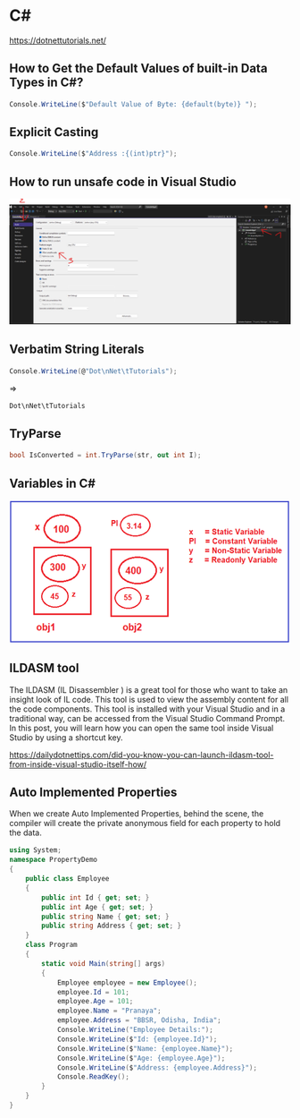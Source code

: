 # C\#

<https://dotnettutorials.net/>

## How to Get the Default Values of built-in Data Types in C#?

```c#
Console.WriteLine($"Default Value of Byte: {default(byte)} ");
```

## Explicit Casting

```c#
Console.WriteLine($"Address :{(int)ptr}");
```

## How to run unsafe code in Visual Studio

![unsafe.png](./img/run-unsafe-code.png)

## Verbatim String Literals

```c#
Console.WriteLine(@"Dot\nNet\tTutorials");
```

=>

```c#
Dot\nNet\tTutorials
```

## TryParse

```c#
bool IsConverted = int.TryParse(str, out int I);
```

## Variables in C\#

![variables-in-c#.png](./img/variables-in-csharp.png)

## ILDASM tool

The ILDASM (IL  Disassembler ) is a great tool for those who want to take an insight look of IL code. This tool is used to view the assembly content for all the code components.  This tool is installed with your Visual Studio and in a traditional way, can be accessed from the Visual Studio Command Prompt.  In this post, you will learn how you can open the same tool inside Visual Studio by using a shortcut key.

<https://dailydotnettips.com/did-you-know-you-can-launch-ildasm-tool-from-inside-visual-studio-itself-how/>

## Auto Implemented Properties

When we create Auto Implemented Properties, behind the scene, the compiler will create the private anonymous field for each property to hold the data.

```c#
using System;
namespace PropertyDemo
{
    public class Employee
    {
        public int Id { get; set; }
        public int Age { get; set; }
        public string Name { get; set; }
        public string Address { get; set; }
    }
    class Program
    {
        static void Main(string[] args)
        {
            Employee employee = new Employee();
            employee.Id = 101;
            employee.Age = 101;
            employee.Name = "Pranaya";
            employee.Address = "BBSR, Odisha, India";
            Console.WriteLine("Employee Details:");
            Console.WriteLine($"Id: {employee.Id}");
            Console.WriteLine($"Name: {employee.Name}");
            Console.WriteLine($"Age: {employee.Age}");
            Console.WriteLine($"Address: {employee.Address}");
            Console.ReadKey();
        }
    }
}
```
